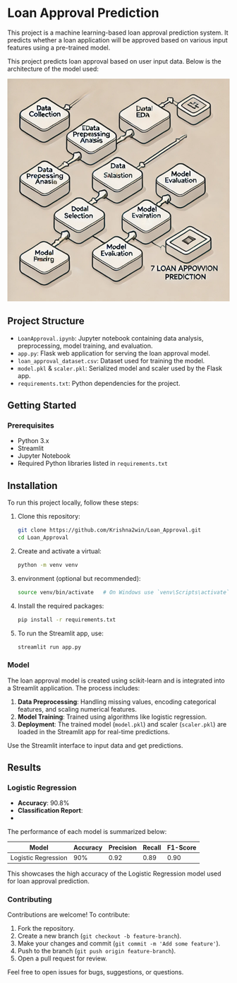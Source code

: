 # Loan Approval Prediction

This project is a machine learning-based loan approval prediction system. It predicts whether a loan application will be approved based on various input features using a pre-trained model.

This project predicts loan approval based on user input data. Below is the architecture of the model used:

![Loan Approval Flowchart](Images/Loan_flowchart.png)
## Project Structure

- `LoanApproval.ipynb`: Jupyter notebook containing data analysis, preprocessing, model training, and evaluation.
- `app.py`: Flask web application for serving the loan approval model.
- `loan_approval_dataset.csv`: Dataset used for training the model.
- `model.pkl` & `scaler.pkl`: Serialized model and scaler used by the Flask app.
- `requirements.txt`: Python dependencies for the project.

## Getting Started

### Prerequisites

- Python 3.x
- Streamlit
- Jupyter Notebook
- Required Python libraries listed in `requirements.txt`

## Installation

To run this project locally, follow these steps:

1. Clone this repository:
    ```bash
   git clone https://github.com/Krishna2win/Loan_Approval.git
   cd Loan_Approval
2. Create and activate a virtual:
    ```bash
   python -m venv venv
4. environment (optional but recommended):
    ```bash
   source venv/bin/activate   # On Windows use `venv\Scripts\activate`
5.  Install the required packages:
     ```bash
    pip install -r requirements.txt
6.  To run the Streamlit app, use:
     ```bash
    streamlit run app.py

### Model

The loan approval model is created using scikit-learn and is integrated into a Streamlit application. The process includes:

1. **Data Preprocessing**: Handling missing values, encoding categorical features, and scaling numerical features.
2. **Model Training**: Trained using algorithms like logistic regression.
3. **Deployment**: The trained model (`model.pkl`) and scaler (`scaler.pkl`) are loaded in the Streamlit app for real-time predictions.

Use the Streamlit interface to input data and get predictions.

## Results

### Logistic Regression

- **Accuracy**: 90.8%
- **Classification Report**:
- 
The performance of each model is summarized below:

| Model                | Accuracy | Precision | Recall | F1-Score |
|----------------------|----------|-----------|--------|----------|
| Logistic Regression   | 90%      | 0.92      | 0.89   | 0.90     |


This showcases the high accuracy of the Logistic Regression model used for loan approval prediction.

### Contributing

Contributions are welcome! To contribute:

1. Fork the repository.
2. Create a new branch (`git checkout -b feature-branch`).
3. Make your changes and commit (`git commit -m 'Add some feature'`).
4. Push to the branch (`git push origin feature-branch`).
5. Open a pull request for review.

Feel free to open issues for bugs, suggestions, or questions.

